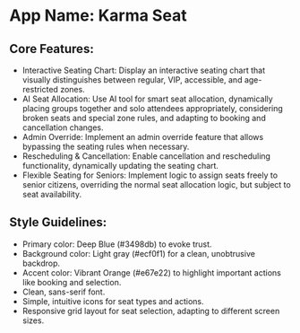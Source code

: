 # **App Name**: Karma Seat

## Core Features:

- Interactive Seating Chart: Display an interactive seating chart that visually distinguishes between regular, VIP, accessible, and age-restricted zones.
- AI Seat Allocation: Use AI tool for smart seat allocation, dynamically placing groups together and solo attendees appropriately, considering broken seats and special zone rules, and adapting to booking and cancellation changes.
- Admin Override: Implement an admin override feature that allows bypassing the seating rules when necessary.
- Rescheduling & Cancellation: Enable cancellation and rescheduling functionality, dynamically updating the seating chart.
- Flexible Seating for Seniors: Implement logic to assign seats freely to senior citizens, overriding the normal seat allocation logic, but subject to seat availability.

## Style Guidelines:

- Primary color: Deep Blue (#3498db) to evoke trust.
- Background color: Light gray (#ecf0f1) for a clean, unobtrusive backdrop.
- Accent color: Vibrant Orange (#e67e22) to highlight important actions like booking and selection.
- Clean, sans-serif font.
- Simple, intuitive icons for seat types and actions.
- Responsive grid layout for seat selection, adapting to different screen sizes.